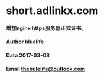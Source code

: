 # short.adlinkx.com
#### 增加nginx https服务器正式证书。
#### Author bluelife
#### Data 2017-03-08
#### Email thebulelife@outlook.com
